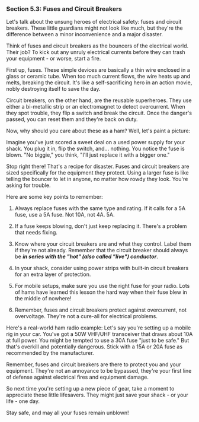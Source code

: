 
### Section 5.3: Fuses and Circuit Breakers

Let's talk about the unsung heroes of electrical safety: fuses and circuit breakers. These little guardians might not look like much, but they're the difference between a minor inconvenience and a major disaster.

Think of fuses and circuit breakers as the bouncers of the electrical world. Their job? To kick out any unruly electrical currents before they can trash your equipment - or worse, start a fire.

First up, fuses. These simple devices are basically a thin wire enclosed in a glass or ceramic tube. When too much current flows, the wire heats up and melts, breaking the circuit. It's like a self-sacrificing hero in an action movie, nobly destroying itself to save the day.

Circuit breakers, on the other hand, are the reusable superheroes. They use either a bi-metallic strip or an electromagnet to detect overcurrent. When they spot trouble, they flip a switch and break the circuit. Once the danger's passed, you can reset them and they're back on duty.

Now, why should you care about these as a ham? Well, let's paint a picture:

Imagine you've just scored a sweet deal on a used power supply for your shack. You plug it in, flip the switch, and... nothing. You notice the fuse is blown. "No biggie," you think, "I'll just replace it with a bigger one." 

Stop right there! That's a recipe for disaster. Fuses and circuit breakers are sized specifically for the equipment they protect. Using a larger fuse is like telling the bouncer to let in anyone, no matter how rowdy they look. You're asking for trouble.

Here are some key points to remember:

1. Always replace fuses with the same type and rating. If it calls for a 5A fuse, use a 5A fuse. Not 10A, not 4A. 5A.

2. If a fuse keeps blowing, don't just keep replacing it. There's a problem that needs fixing.

3. Know where your circuit breakers are and what they control. Label them if they're not already. Remember that the circuit breaker should always be _**in series with the "hot" (also called "live") conductor**_.

4. In your shack, consider using power strips with built-in circuit breakers for an extra layer of protection.

5. For mobile setups, make sure you use the right fuse for your radio. Lots of hams have learned this lesson the hard way when their fuse blew in the middle of nowhere!

6. Remember, fuses and circuit breakers protect against overcurrent, not overvoltage. They're not a cure-all for electrical problems.

Here's a real-world ham radio example: Let's say you're setting up a mobile rig in your car. You've got a 50W VHF/UHF transceiver that draws about 10A at full power. You might be tempted to use a 30A fuse "just to be safe." But that's overkill and potentially dangerous. Stick with a 15A or 20A fuse as recommended by the manufacturer.

Remember, fuses and circuit breakers are there to protect you and your equipment. They're not an annoyance to be bypassed, they're your first line of defense against electrical fires and equipment damage.

So next time you're setting up a new piece of gear, take a moment to appreciate these little lifesavers. They might just save your shack - or your life - one day.

Stay safe, and may all your fuses remain unblown!
